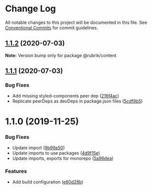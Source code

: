 # Change Log

All notable changes to this project will be documented in this file.
See [Conventional Commits](https://conventionalcommits.org) for commit guidelines.

## [1.1.2](https://github.com/brettgullan/rubrik/compare/@rubrik/content@1.1.1...@rubrik/content@1.1.2) (2020-07-03)

**Note:** Version bump only for package @rubrik/content





## [1.1.1](https://github.com/brettgullan/rubrik/compare/@rubrik/content@1.1.0...@rubrik/content@1.1.1) (2020-07-03)


### Bug Fixes

* Add missing styled-components peer dep ([216f4ac](https://github.com/brettgullan/rubrik/commit/216f4acd9d025c5a569c966b33027b2271385440))
* Replicate peerDeps as devDeps in package.json files ([5cdf9b5](https://github.com/brettgullan/rubrik/commit/5cdf9b5fefeb0ec33f0eeeb7507765c90b6269e0))





# 1.1.0 (2019-11-25)


### Bug Fixes

* Update import ([9b99a50](https://github.com/brettgullan/rubrik/commit/9b99a509e28c53843f59e4cf5f9927a096a7ac92))
* Update imports to use packages ([4d9f15e](https://github.com/brettgullan/rubrik/commit/4d9f15e85064f61a316d4b5353403a1d570920be))
* Update imports, exports for monorepo ([5a96dea](https://github.com/brettgullan/rubrik/commit/5a96dea355e2b636e8ef75a70f9a594e25900918))


### Features

* Add build configuration ([e80d28b](https://github.com/brettgullan/rubrik/commit/e80d28b58de2f141437150193a6496d5ecb20b2c))
